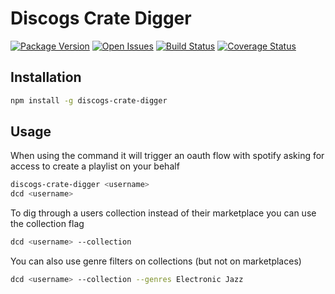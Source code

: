# Discogs Crate Digger

[![Package Version][package-image]][package-url]
[![Open Issues][issues-image]][issues-url]
[![Build Status][build-image]][build-url]
[![Coverage Status][coverage-image]][coverage-url]

## Installation

```bash
npm install -g discogs-crate-digger
```

## Usage

When using the command it will trigger an oauth flow with spotify asking for access to create a playlist on your behalf

```bash
discogs-crate-digger <username>
dcd <username>
```

To dig through a users collection instead of their marketplace you can use the collection flag

```bash
dcd <username> --collection
```

You can also use genre filters on collections (but not on marketplaces)

```bash
dcd <username> --collection --genres Electronic Jazz
```

[project-url]: https://github.com/domcull3n/discogs-crate-digger
[package-image]: https://badge.fury.io/js/discogs-crate-digger.svg
[package-url]: https://badge.fury.io/js/discogs-crate-digger
[issues-image]: https://img.shields.io/github/issues/domcull3n/discogs-crate-digger.svg?style=popout
[issues-url]: https://github.com/domcull3n/discogs-crate-digger/issues
[build-image]: https://travis-ci.org/domcull3n/discogs-crate-digger.svg?branch=master
[build-url]: https://travis-ci.org/domcull3n/discogs-crate-digger
[coverage-image]: https://coveralls.io/repos/github/domcull3n/discogs-crate-digger/badge.svg?branch=master
[coverage-url]: https://coveralls.io/github/domcull3n/discogs-crate-digger?branch=master
